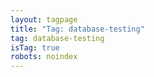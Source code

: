 ```yaml
---
layout: tagpage
title: "Tag: database-testing"
tag: database-testing
isTag: true
robots: noindex
---
```

